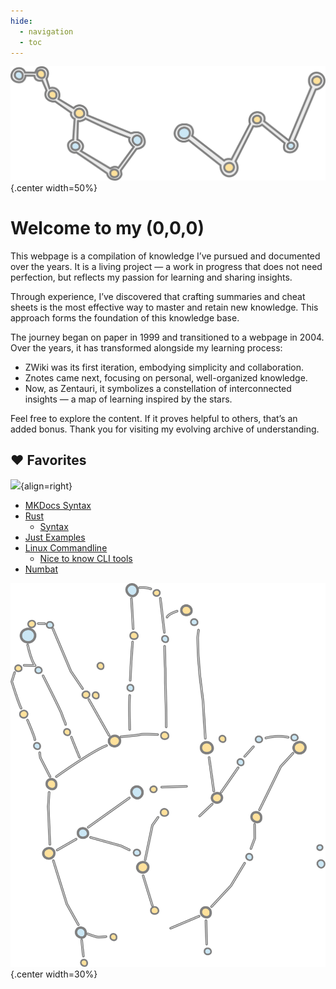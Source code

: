 ```yaml
---
hide:
  - navigation
  - toc
---
```


![](img/logo.svg){.center width=50%}

# Welcome to my (0,0,0)

This webpage is a compilation of knowledge I’ve pursued and documented over the years. It is a living project — a work in progress that does not need perfection, but reflects my passion for learning and sharing insights.

Through experience, I’ve discovered that crafting summaries and cheat sheets is the most effective way to master and retain new knowledge. This approach forms the foundation of this knowledge base.

The journey began on paper in 1999 and transitioned to a webpage in 2004. Over the years, it has transformed alongside my learning process:

- ZWiki was its first iteration, embodying simplicity and collaboration.
- Znotes came next, focusing on personal, well-organized knowledge.
- Now, as Zentauri, it symbolizes a constellation of interconnected insights — a map of learning inspired by the stars.

Feel free to explore the content. If it proves helpful to others, that’s an added bonus. Thank you for visiting my evolving archive of understanding.

## :heart: Favorites

![](img/avatar/purple-tentacle-2.svg){align=right}

- [MKDocs Syntax](multimedia/writing/md/mkdocs/cheatsheet.md)
- [Rust](coding/rust/index.md)
    - [Syntax](coding/rust/syntax.md)
- [Just Examples](tools/just/examples.md)
- [Linux Commandline](os/linux/commandline/cheatsheet.md)
    - [Nice to know CLI tools](os/linux/commandline/nicetoknow.md)
- [Numbat](tools/numbat/cheatsheet.md)

![](img/vulcan-sallute-constellation.svg){.center width=30%}
